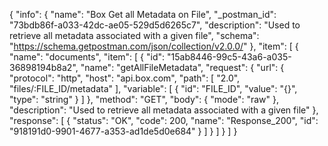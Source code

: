 {
  "info": {
    "name": "Box Get all Metadata on File",
    "_postman_id": "73bdb86f-a033-42dc-ae05-529d5d6265c7",
    "description": "Used to retrieve all metadata associated with a given file",
    "schema": "https://schema.getpostman.com/json/collection/v2.0.0/"
  },
  "item": [
    {
      "name": "documents",
      "item": [
        {
          "id": "15ab8446-99c5-43a6-a035-36898194b8a2",
          "name": "getAllFileMetadata",
          "request": {
            "url": {
              "protocol": "http",
              "host": "api.box.com",
              "path": [
                "2.0",
                "files/:FILE_ID/metadata"
              ],
              "variable": [
                {
                  "id": "FILE_ID",
                  "value": "{}",
                  "type": "string"
                }
              ]
            },
            "method": "GET",
            "body": {
              "mode": "raw"
            },
            "description": "Used to retrieve all metadata associated with a given file"
          },
          "response": [
            {
              "status": "OK",
              "code": 200,
              "name": "Response_200",
              "id": "918191d0-9901-4677-a353-ad1de5d0e684"
            }
          ]
        }
      ]
    }
  ]
}